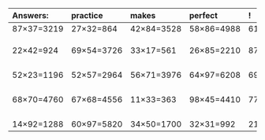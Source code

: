 | Answers: | practice | makes | perfect | ! |
| :--- | :--- | :--- | :--- | :--- |
| 87×37=3219 | 27×32=864 | 42×84=3528 | 58×86=4988 | 61×86=5246 | 
|   |   |   |   |   | 
|   |   |   |   |   | 
|   |   |   |   |   | 
| 22×42=924 | 69×54=3726 | 33×17=561 | 26×85=2210 | 87×33=2871 | 
|   |   |   |   |   | 
|   |   |   |   |   | 
|   |   |   |   |   | 
|   |   |   |   |   | 
| 52×23=1196 | 52×57=2964 | 56×71=3976 | 64×97=6208 | 69×28=1932 | 
|   |   |   |   |   | 
|   |   |   |   |   | 
|   |   |   |   |   | 
|   |   |   |   |   | 
| 68×70=4760 | 67×68=4556 | 11×33=363 | 98×45=4410 | 77×15=1155 | 
|   |   |   |   |   | 
|   |   |   |   |   | 
|   |   |   |   |   | 
|   |   |   |   |   | 
| 14×92=1288 | 60×97=5820 | 34×50=1700 | 32×31=992 | 21×47=987 | 
